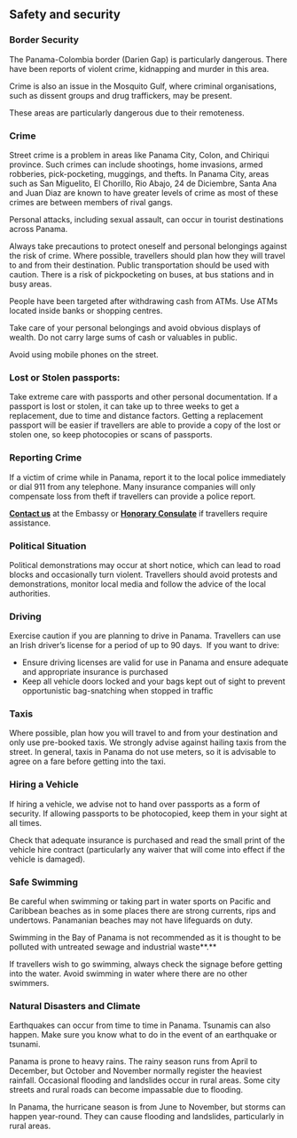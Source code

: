 ## Safety and security

### **Border Security**

The Panama-Colombia border (Darien Gap) is particularly dangerous. There have been reports of violent crime, kidnapping and murder in this area.

Crime is also an issue in the Mosquito Gulf, where criminal organisations, such as dissent groups and drug traffickers, may be present.

These areas are particularly dangerous due to their remoteness.

### **Crime**

Street crime is a problem in areas like Panama City, Colon, and Chiriqui province. Such crimes can include shootings, home invasions, armed robberies, pick-pocketing, muggings, and thefts. In Panama City, areas such as San Miguelito, El Chorillo, Rio Abajo, 24 de Diciembre, Santa Ana and Juan Diaz are known to have greater levels of crime as most of these crimes are between members of rival gangs.

Personal attacks, including sexual assault, can occur in tourist destinations across Panama.

Always take precautions to protect oneself and personal belongings against the risk of crime. Where possible, travellers should plan how they will travel to and from their destination. Public transportation should be used with caution. There is a risk of pickpocketing on buses, at bus stations and in busy areas.

People have been targeted after withdrawing cash from ATMs. Use ATMs located inside banks or shopping centres.

Take care of your personal belongings and avoid obvious displays of wealth. Do not carry large sums of cash or valuables in public.

Avoid using mobile phones on the street.

### **Lost or Stolen passports:**

Take extreme care with passports and other personal documentation. If a passport is lost or stolen, it can take up to three weeks to get a replacement, due to time and distance factors. Getting a replacement passport will be easier if travellers are able to provide a copy of the lost or stolen one, so keep photocopies or scans of passports.

### **Reporting Crime**

If a victim of crime while in Panama, report it to the local police immediately or dial 911 from any telephone. Many insurance companies will only compensate loss from theft if travellers can provide a police report.

[**Contact us**](/en/colombia/bogota/) at the Embassy or [**Honorary Consulate**](/en/dfa/embassies/) if travellers require assistance.

### **Political Situation**

Political demonstrations may occur at short notice, which can lead to road blocks and occasionally turn violent. Travellers should avoid protests and demonstrations, monitor local media and follow the advice of the local authorities.

### **Driving**

Exercise caution if you are planning to drive in Panama. Travellers can use an Irish driver’s license for a period of up to 90 days.  If you want to drive:

* Ensure driving licenses are valid for use in Panama and ensure adequate and appropriate insurance is purchased
* Keep all vehicle doors locked and your bags kept out of sight to prevent opportunistic bag-snatching when stopped in traffic

### **Taxis**

Where possible, plan how you will travel to and from your destination and only use pre-booked taxis. We strongly advise against hailing taxis from the street. In general, taxis in Panama do not use meters, so it is advisable to agree on a fare before getting into the taxi.

### **Hiring a Vehicle**

If hiring a vehicle, we advise not to hand over passports as a form of security. If allowing passports to be photocopied, keep them in your sight at all times.

Check that adequate insurance is purchased and read the small print of the vehicle hire contract (particularly any waiver that will come into effect if the vehicle is damaged).

### **Safe Swimming**

Be careful when swimming or taking part in water sports on Pacific and Caribbean beaches as in some places there are strong currents, rips and undertows. Panamanian beaches may not have lifeguards on duty.

Swimming in the Bay of Panama is not recommended as it is thought to be polluted with untreated sewage and industrial waste**.**

If travellers wish to go swimming, always check the signage before getting into the water. Avoid swimming in water where there are no other swimmers.

### **Natural Disasters and Climate**

Earthquakes can occur from time to time in Panama. Tsunamis can also happen. Make sure you know what to do in the event of an earthquake or tsunami.

Panama is prone to heavy rains. The rainy season runs from April to December, but October and November normally register the heaviest rainfall. Occasional flooding and landslides occur in rural areas. Some city streets and rural roads can become impassable due to flooding.

In Panama, the hurricane season is from June to November, but storms can happen year-round. They can cause flooding and landslides, particularly in rural areas.